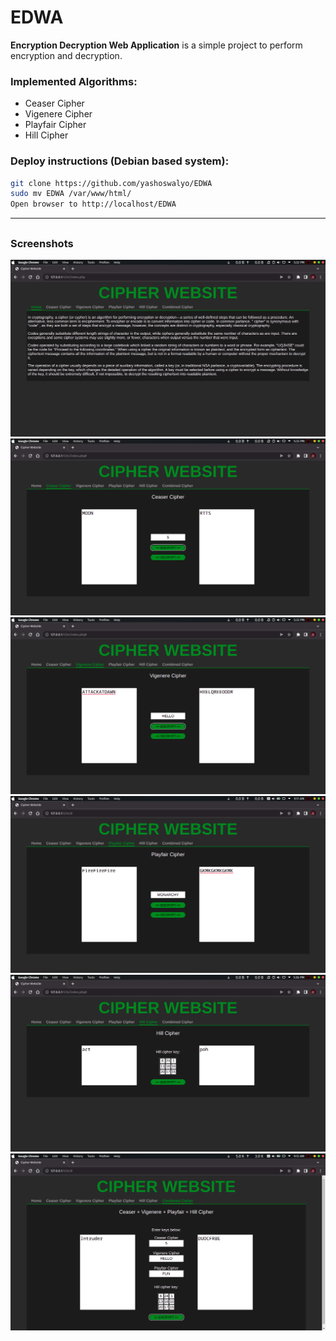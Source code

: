 # EDWA
**Encryption Decryption Web Application** is a simple project to perform encryption and decryption.

<h3>Implemented Algorithms:</h3>

- Ceaser Cipher
- Vigenere Cipher
- Playfair Cipher
- Hill Cipher

### Deploy instructions (Debian based system):
```bash
git clone https://github.com/yashoswalyo/EDWA
sudo mv EDWA /var/www/html/
Open browser to http://localhost/EDWA
```

<hr>

## 
### Screenshots
![intro](SS/SS_01.png)
![ceaser](./SS/SS_02.png)
![vi](./SS/SS_03.png)
![pl](./SS/SS_04.png)
![hc](SS/SS_05.png)
![comb](SS/SS_06.png)
